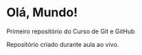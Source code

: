 # Olá, Mundo!
 Primeiro repositório do Curso de Git e GitHub

 Repositório criado durante aula ao vivo.